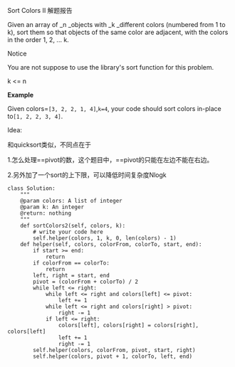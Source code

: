Sort Colors II 解题报告

Given an array of _n _objects with _k _different colors \(numbered from 1 to k\), sort them so that objects of the same color are adjacent, with the colors in the order 1, 2, ... k.

Notice

You are not suppose to use the library's sort function for this problem.

k &lt;= n

**Example**

Given colors=`[3, 2, 2, 1, 4]`,`k=4`, your code should sort colors in-place to`[1, 2, 2, 3, 4]`.

Idea:

和quicksort类似，不同点在于

1.怎么处理==pivot的数，这个题目中，==pivot的只能在左边不能在右边。

2.另外加了一个sort的上下限，可以降低时间复杂度Nlogk

```
class Solution:
    """
    @param colors: A list of integer
    @param k: An integer
    @return: nothing
    """
    def sortColors2(self, colors, k):
        # write your code here
        self.helper(colors, 1, k, 0, len(colors) - 1)
    def helper(self, colors, colorFrom, colorTo, start, end):
        if start >= end:
            return
        if colorFrom == colorTo:
            return
        left, right = start, end
        pivot = (colorFrom + colorTo) / 2
        while left <= right:
            while left <= right and colors[left] <= pivot:
                left += 1
            while left <= right and colors[right] > pivot:
                right -= 1
            if left <= right:
                colors[left], colors[right] = colors[right], colors[left]
                left += 1
                right -= 1
        self.helper(colors, colorFrom, pivot, start, right)
        self.helper(colors, pivot + 1, colorTo, left, end)
```



  
  
  


